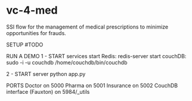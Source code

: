 # vc-4-med
SSI flow for the management of medical prescriptions to minimize opportunities for frauds.

SETUP
#TODO

RUN A DEMO
1 - START services
start Redis: 
redis-server
start couchDB: 
sudo -i -u couchdb /home/couchdb/bin/couchdb

2 - START server
python app.py

PORTS
Doctor on 5000
Pharma on 5001
Insurance on 5002
CouchDB interface (Fauxton) on 5984/_utils
